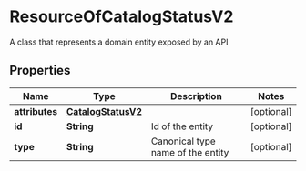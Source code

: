 

# ResourceOfCatalogStatusV2

A class that represents a domain entity exposed by an API

## Properties

| Name | Type | Description | Notes |
|------------ | ------------- | ------------- | -------------|
|**attributes** | [**CatalogStatusV2**](CatalogStatusV2.md) |  |  [optional] |
|**id** | **String** | Id of the entity |  [optional] |
|**type** | **String** | Canonical type name of the entity |  [optional] |



